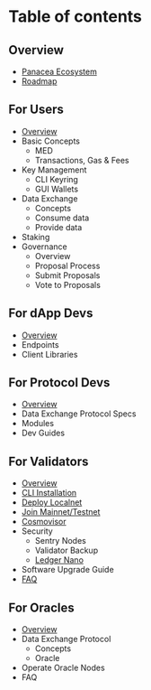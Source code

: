 # Table of contents

## Overview

* [Panacea Ecosystem](0-about-panacea/panacea-ecosystem.md)
* [Roadmap](0-about-panacea/roadmap.md)

## For Users

* [Overview](1-users/0-overview.md)
* Basic Concepts
  * MED
  * Transactions, Gas & Fees
* Key Management
  * CLI Keyring
  * GUI Wallets
* Data Exchange
  * Concepts
  * Consume data
  * Provide data
* Staking
* Governance
  * Overview
  * Proposal Process
  * Submit Proposals
  * Vote to Proposals

## For dApp Devs

* [Overview](2-dapp-devs/overview.md)
* Endpoints
* Client Libraries

## For Protocol Devs

* [Overview](3-protocol-devs/0-overview.md)
* Data Exchange Protocol Specs
* Modules
* Dev Guides

## For Validators

* [Overview](4-validators/overview.md)
* [CLI Installation](4-validators/cli-installation.md)
* [Deploy Localnet](4-validators/deploy-localnet.md)
* [Join Mainnet/Testnet](4-validators/join-mainnet-testnet.md)
* [Cosmovisor](4-validators/cosmovisor.md)
* Security
  * Sentry Nodes
  * Validator Backup
  * [Ledger Nano](4-validators/ledger-nano.md)
* Software Upgrade Guide
* [FAQ](4-validators/faq.md)

## For Oracles

* [Overview](5-oracles/overview.md)
* Data Exchange Protocol
  * Concepts
  * Oracle
* Operate Oracle Nodes
* FAQ